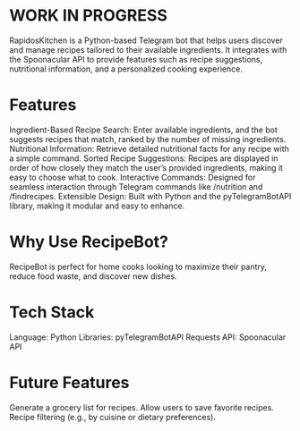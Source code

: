 # WORK IN PROGRESS

RapidosKitchen is a Python-based Telegram bot that helps users discover and manage recipes tailored to their available ingredients. It integrates with the Spoonacular API to provide features such as recipe suggestions, nutritional information, and a personalized cooking experience.

# Features
Ingredient-Based Recipe Search: Enter available ingredients, and the bot suggests recipes that match, ranked by the number of missing ingredients.
Nutritional Information: Retrieve detailed nutritional facts for any recipe with a simple command.
Sorted Recipe Suggestions: Recipes are displayed in order of how closely they match the user’s provided ingredients, making it easy to choose what to cook.
Interactive Commands: Designed for seamless interaction through Telegram commands like /nutrition and /findrecipes.
Extensible Design: Built with Python and the pyTelegramBotAPI library, making it modular and easy to enhance.

# Why Use RecipeBot?
RecipeBot is perfect for home cooks looking to maximize their pantry, reduce food waste, and discover new dishes.

# Tech Stack
Language: Python
Libraries:
pyTelegramBotAPI
Requests
API: Spoonacular API

# Future Features
Generate a grocery list for recipes.
Allow users to save favorite recipes.
Recipe filtering (e.g., by cuisine or dietary preferences).
